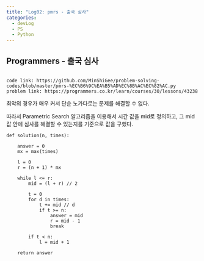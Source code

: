 ```yaml
---
title: "Log02: pmrs - 출국 심사"
categories:
  - devLog
  - PS
  - Python
---
```

## Programmers - 출국 심사

```

code link: https://github.com/MinShiGee/problem-solving-codes/blob/master/pmrs-%EC%B6%9C%EA%B5%AD%EC%8B%AC%EC%82%AC.py
problem link: https://programmers.co.kr/learn/courses/30/lessons/43238

```

최악의 경우가 매우 커서 단순 노가다로는 문제를 해결할 수 없다.

따라서 Parametric Search 알고리즘을 이용해서 시간 값을 mid로 정의하고, 그 mid값 안에 심사를 해결할 수 있는지를 기준으로 값을 구했다.

```
def solution(n, times):
    
    answer = 0
    mx = max(times)
    
    l = 0
    r = (n + 1) * mx
    
    while l <= r:
        mid = (l + r) // 2
        
        t = 0
        for d in times:
            t += mid // d
            if t >= n:
                answer = mid
                r = mid - 1
                break
                
        if t < n:
            l = mid + 1
            
    return answer
```